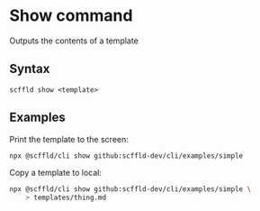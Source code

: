 # Show command

Outputs the contents of a template

## Syntax

```
scffld show <template>
```

## Examples

Print the template to the screen:

```sh
npx @scffld/cli show github:scffld-dev/cli/examples/simple
```

Copy a template to local:

```sh
npx @scffld/cli show github:scffld-dev/cli/examples/simple \
    > templates/thing.md
```
